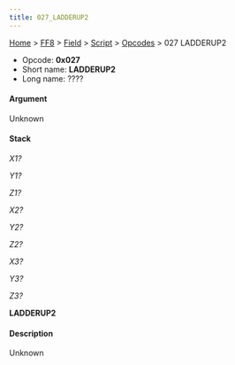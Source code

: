 ```yaml
---
title: 027_LADDERUP2
---
```


[Home](../../../../Main_Page.md) > [FF8](../../../../FF8.md) > [Field](../../../Field.md) > [Script](../../Script.md) > [Opcodes](../Opcodes.md) > 027 LADDERUP2

-   Opcode: **0x027**
-   Short name: **LADDERUP2**
-   Long name: ????

#### Argument

Unknown

#### Stack

  
*X1?*

*Y1?*

*Z1?*

*X2?*

*Y2?*

*Z2?*

*X3?*

*Y3?*

*Z3?*

**LADDERUP2**

#### Description

Unknown
